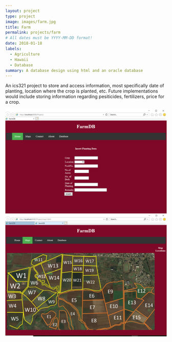 ```yaml
---
layout: project
type: project
image: images/farm.jpg
title: Farm
permalink: projects/farm
# All dates must be YYYY-MM-DD format!
date: 2018-01-18
labels:
  - Agriculture
  - Hawaii
  - Database
summary: A database design using html and an oracle database
---
```


An ics321 project to store and access information, most specifically date of planting, location where the crop is planted, etc.
Future implementations would include storing information regarding pesiticides, fertilizers, price for a crop.

<center>
  <div class="ui medium rounded images">
<img class="ui image" src="../images/ics321home.PNG">
 <img class="ui image" src="../images/ics321map.PNG">
  </div>
</center>
